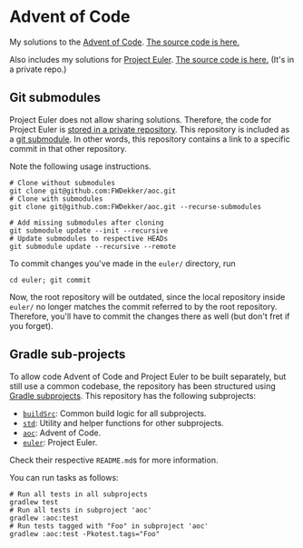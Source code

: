 # Advent of Code
My solutions to the [Advent of Code](https://adventofcode.com/).
[The source code is here.](https://github.com/FWDekker/aoc/tree/main/aoc/src/main/kotlin/com/fwdekker/aoc)

Also includes my solutions for [Project Euler](https://projecteuler.net/).
[The source code is here.](https://github.com/FWDekker/project-euler)
(It's in a private repo.)

## Git submodules
Project Euler does not allow sharing solutions.
Therefore, the code for Project Euler is [stored in a private repository](https://github.com/FWDekker/project-euler).
This repository is included as a [git submodule](https://git-scm.com/book/en/v2/Git-Tools-Submodules).
In other words, this repository contains a link to a specific commit in that other repository.

Note the following usage instructions.
```shell
# Clone without submodules
git clone git@github.com:FWDekker/aoc.git
# Clone with submodules
git clone git@github.com:FWDekker/aoc.git --recurse-submodules

# Add missing submodules after cloning
git submodule update --init --recursive
# Update submodules to respective HEADs
git submodule update --recursive --remote
```

To commit changes you've made in the `euler/` directory, run
```shell
cd euler; git commit
```
Now, the root repository will be outdated, since the local repository inside `euler/` no longer matches the commit referred to by the root repository.
Therefore, you'll have to commit the changes there as well (but don't fret if you forget).

## Gradle sub-projects
To allow code Advent of Code and Project Euler to be built separately, but still use a common codebase, the repository has been structured using [Gradle subprojects](https://docs.gradle.org/current/userguide/intro_multi_project_builds.html).
This repository has the following subprojects:
* [`buildSrc`](https://github.com/FWDekker/aoc/tree/main/buildSrc): Common build logic for all subprojects.
* [`std`](https://github.com/FWDekker/aoc/tree/main/std): Utility and helper functions for other subprojects.
* [`aoc`](https://github.com/FWDekker/aoc/tree/main/aoc): Advent of Code.
* [`euler`](https://github.com/FWDekker/project-euler): Project Euler.

Check their respective `README.md`s for more information.

You can run tasks as follows:
```shell
# Run all tests in all subprojects
gradlew test
# Run all tests in subproject 'aoc'
gradlew :aoc:test
# Run tests tagged with "Foo" in subproject 'aoc'
gradlew :aoc:test -Pkotest.tags="Foo"
```
